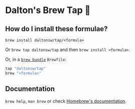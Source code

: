 # Dalton's Brew Tap 🍺

## How do I install these formulae?

`brew install daltonsw/tap/<formula>`

Or `brew tap daltonsw/tap` and then `brew install <formula>`.

Or, in a [`brew bundle`](https://github.com/Homebrew/homebrew-bundle) `Brewfile`:

```ruby
tap "daltonsw/tap"
brew "<formula>"
```

## Documentation

`brew help`, `man brew` or check [Homebrew's documentation](https://docs.brew.sh).
